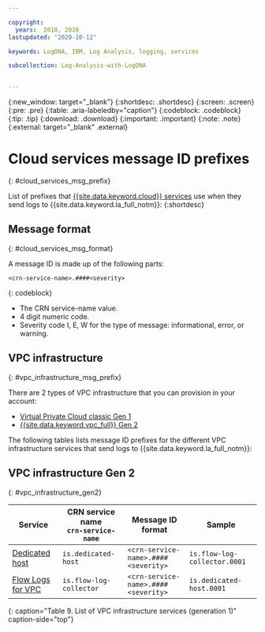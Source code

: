 ```yaml
---

copyright:
  years:  2018, 2020
lastupdated: "2020-10-12"

keywords: LogDNA, IBM, Log Analysis, logging, services

subcollection: Log-Analysis-with-LogDNA


---
```


{:new_window: target="_blank"}
{:shortdesc: .shortdesc}
{:screen: .screen}
{:pre: .pre}
{:table: .aria-labeledby="caption"}
{:codeblock: .codeblock}
{:tip: .tip}
{:download: .download}
{:important: .important}
{:note: .note}
{:external: target="_blank" .external}


# Cloud services message ID prefixes
{: #cloud_services_msg_prefix}

List of prefixes that [{{site.data.keyword.cloud}} services](/docs/Log-Analysis-with-LogDNA?topic=Log-Analysis-with-LogDNA-cloud_services) use when they send logs to {{site.data.keyword.la_full_notm}}:
{:shortdesc}


## Message format
{: #cloud_services_msg_format}

A message ID is made up of the following parts:

```
<crn-service-name>.####<severity> 
```
{: codeblock}

* The CRN service-name value.
* 4 digit numeric code.
* Severity code I, E, W for the type of message: informational, error, or warning.



## VPC infrastructure
{: #vpc_infrastructure_msg_prefix}

There are 2 types of VPC infrastructure that you can provision in your account:
* [Virtual Private Cloud classic Gen 1](/docs/vpc-on-classic?topic=vpc-on-classic-getting-started)
* [{{site.data.keyword.vpc_full}} Gen 2](/docs/vpc?topic=vpc-getting-started)

The following tables lists message ID prefixes for the different VPC infrastructure services that send logs to {{site.data.keyword.la_full_notm}}:

## VPC infrastructure Gen 2
{: #vpc_infrastructure_gen2}

| Service     | CRN service name </br>`crn-service-name`  | Message ID format      | Sample |
|-------------|-------------------------------------------|---------------------------|------------------|
| [Dedicated host](/docs/vpc?topic=vpc-creating-dedicated-hosts-instances)  | `is.dedicated-host`            | `<crn-service-name>.####<severity>` | `is.flow-log-collector.0001` |
| [Flow Logs for VPC](/docs/vpc?topic=vpc-flow-logs)  | `is.flow-log-collector`       | `<crn-service-name>.####<severity>` | `is.dedicated-host.0001` |
{: caption="Table 9. List of VPC infrastructure services (generation 1)" caption-side="top"} 




